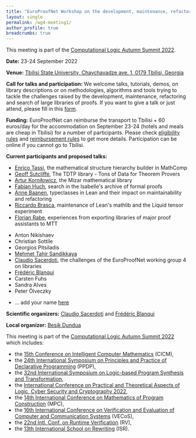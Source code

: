 ```yaml
---
title: "EuroProofNet Workshop on the development, maintenance, refactoring and search of large libraries of proofs"
layout: single
permalink: /wg4-meeting1/
author_profile: true
breadcrumbs: true
---
```


This meeting is part of the [Computational Logic Autumn Summit 2022](https://viam.science.tsu.ge/clas2022/).

**Date:** 23-24 September 2022

**Venue:** [Tbilisi State University, Chavchavadze ave. 1, 0179 Tbilisi, Georgia](https://viam.science.tsu.ge/clas2022/venue)

**Call for talks and participation:** We welcome talks, tutorials,
demos, on library descriptions or on methodologies, algorithms and
tools trying to tackle the challenges raised by the development,
maintenance, refactoring and search of large libraries of proofs. If
you want to give a talk or just attend, please fill in this [form](https://forms.gle/fNxt1ot2xgUUSfGt5).

**Funding:** EuroProofNet can reimburse the transport to Tbilisi + 60 euros/day for the accommodation on September 23-24 (hotels and meals are cheap in Tbilisi) for a number of participants. Please check [eligibility rules](https://europroofnet.github.io/eligibility/) and [reimbursement rules](https://europroofnet.github.io/reimbursement-rules/) to get more details. Participation can be online if you cannot go to Tbilisi.

**Current participants and proposed talks:**
- [Enrico Tassi](http://www-sop.inria.fr/members/Enrico.Tassi/), the mathematical structure hierarchy builder in MathComp <!--(online)-->
- [Geoff Sutcliffe](https://www.cs.miami.edu/home/geoff/), The TDTP library - Tons of Data for Theorem Provers <!--(online)-->
- [Artur Korniłowicz](http://math.uwb.edu.pl/~arturk/), the Mizar mathematical library <!--(online)-->
- [Fabian Huch](https://www21.in.tum.de/team/huch/), search in the Isabelle's archive of formal proofs
- [Anne Baanen](https://www.cs.vu.nl/~tbn305/), typeclasses in Lean and their impact on maintainability and refactoring
- [Riccardo Brasca](https://webusers.imj-prg.fr/~riccardo.brasca/), maintenance of Lean's mathlib and the Liquid tensor experiment
- [Florian Rabe](https://kwarc.info/people/frabe/), experiences from exporting libraries of major proof assistants to MTT <!--(online)-->
<!-- [Michael Kohlhase](https://kwarc.info/people/mkohlhase/)-->
- Anton Nikishaev
- Christian Sottile <!--(online)-->
- Georgios Pitsiladis <!--(online)-->
- [Mehmet Tahir Sandikkaya](https://www.sandikkaya.name.tr/)
- [Claudio Sacerdoti](http://www.cs.unibo.it/~sacerdot/), the challenges of the EuroProofNet working group 4 on libraries
- [Frédéric Blanqui](https://blanqui.gitlabpages.inria.fr/)
- Carsten Fuhs
- Sandra Alves
- Peter Ölveczky
<!-- Christopher Lynch-->
- ... add your name [here](https://forms.gle/fNxt1ot2xgUUSfGt5)

**Scientific organizers:** [Claudio Sacerdoti](http://www.cs.unibo.it/~sacerdot/) and [Frédéric Blanqui](https://blanqui.gitlabpages.inria.fr/)

**Local organizer:** [Besik Dundua](https://cte.ibsu.edu.ge/en/besik-dundua/)

This meeting is part of the [Computational Logic Autumn Summit 2022](https://viam.science.tsu.ge/clas2022/) which includes:
- the [15th Conference on Intelligent Computer Mathematics](https://cicm-conference.org/2022/cicm.php) (CICM),
- the [24th International Symposium on Principles and Practice of Declarative Programming](https://software.imdea.org/Conferences/PPDP2022/) (PPDP),
- the [32nd International Symposium on Logic-based Program Synthesis and Transformation](https://lopstr2022.webs.upv.es/),
- the [International Conference on Practical and Theoretical Aspects of Logic, Cyber Security and Cryptography 2022](https://cs.omu.edu.tr/blacksea2022/),
- the [14th International Conference on Mathematics of Program Construction](https://www.macs.hw.ac.uk/mpc22/) (MPC),
- the [16th International Conference on Verification and Evaluation of Computer and Communication Systems](http://vecos-world.org/2022/) (VECoS),
- the [22nd Intl. Conf. on Runtime Verification](https://rv22.gitlab.io/) (RV),
- the [13th International School on Rewriting](https://viam.science.tsu.ge/clas2022/isr/) (ISR).
